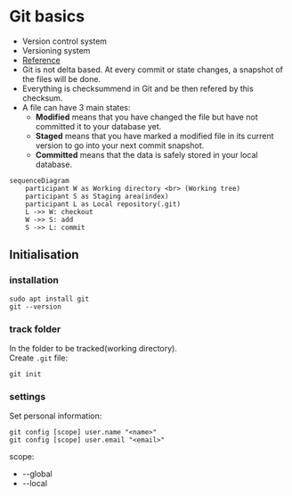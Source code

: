 # Git basics
- Version control system
- Versioning system
- [Reference](https://git-scm.com/docs)
- Git is not delta based. At every commit or state changes, a snapshot of the files will be done.
- Everything is checksummend in Git and be then refered by this checksum.
- A file can have 3 main states:
  - **Modified** means that you have changed the file but have not committed it to your database yet.
  - **Staged** means that you have marked a modified file in its current version to go into your next commit snapshot.
  - **Committed** means that the data is safely stored in your local database.

~~~mermaid
sequenceDiagram
    participant W as Working directory <br> (Working tree)
    participant S as Staging area(index)
    participant L as Local repository(.git)
    L ->> W: checkout
    W ->> S: add
    S ->> L: commit
~~~

## Initialisation
### installation
~~~
sudo apt install git
git --version
~~~
### track folder
In the folder to be tracked(working directory). <br>
Create `.git` file:
~~~
git init
~~~
### settings
Set personal information:
~~~
git config [scope] user.name "<name>"
git config [scope] user.email "<email>"
~~~
scope:
- --global
- --local
